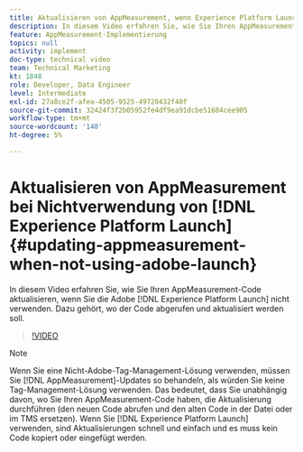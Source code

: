 ```yaml
---
title: Aktualisieren von AppMeasurement, wenn Experience Platform Launch nicht verwendet wird
description: In diesem Video erfahren Sie, wie Sie Ihren AppMeasurement-Code aktualisieren, wenn Sie Experience Platform Launch nicht verwenden. Dazu gehört, wo der Code abgerufen und aktualisiert werden soll.
feature: AppMeasurement-Implementierung
topics: null
activity: implement
doc-type: technical video
team: Technical Marketing
kt: 1848
role: Developer, Data Engineer
level: Intermediate
exl-id: 27a8ce2f-afea-4505-9525-49720432f40f
source-git-commit: 32424f3f2b05952fe4df9ea91dcbe51684cee905
workflow-type: tm+mt
source-wordcount: '140'
ht-degree: 5%

---
```


# Aktualisieren von AppMeasurement bei Nichtverwendung von [!DNL Experience Platform Launch] {#updating-appmeasurement-when-not-using-adobe-launch}

In diesem Video erfahren Sie, wie Sie Ihren AppMeasurement-Code aktualisieren, wenn Sie die Adobe [!DNL Experience Platform Launch] nicht verwenden. Dazu gehört, wo der Code abgerufen und aktualisiert werden soll.

>[!VIDEO](https://video.tv.adobe.com/v/25913/?quality=12)

>[!NOTE]
>
>Wenn Sie eine Nicht-Adobe-Tag-Management-Lösung verwenden, müssen Sie [!DNL AppMeasurement]-Updates so behandeln, als würden Sie keine Tag-Management-Lösung verwenden. Das bedeutet, dass Sie unabhängig davon, wo Sie Ihren AppMeasurement-Code haben, die Aktualisierung durchführen (den neuen Code abrufen und den alten Code in der Datei oder im TMS ersetzen). Wenn Sie [!DNL Experience Platform Launch] verwenden, sind Aktualisierungen schnell und einfach und es muss kein Code kopiert oder eingefügt werden.
